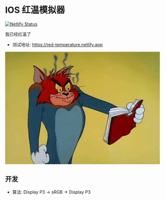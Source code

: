 IOS 红温模拟器
============

[![Netlify Status](https://api.netlify.com/api/v1/badges/af1bbd32-2815-4890-a1f7-0e14b08e60b8/deploy-status)](https://app.netlify.com/sites/red-temperature/deploys)

我已经红温了

- 测试地址: https://red-temperature.netlify.app

![](./projects/web-demo/assets/red-temperature.gif)

## 开发

- 算法: Display P3 -> sRGB -> Display P3

